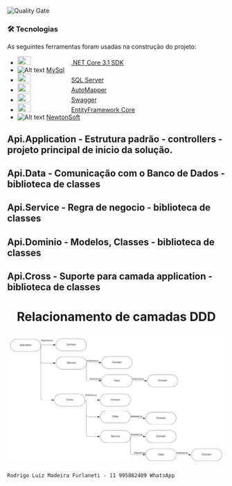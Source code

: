![Quality Gate](https://sonarcloud.io/api/project_badges/measure?project=br.com%3Amavenquickstart&metric=alert_status)

### 🛠 Tecnologias

As seguintes ferramentas foram usadas na construção do projeto:

- <img src="https://3.bp.blogspot.com/-mxF__jCVkCU/XefJCxxy9WI/AAAAAAAAXyg/AvVFyFT0JAEquOWki4j1sw4hu_RlBZDQwCLcBGAsYHQ/s1600/download-latest-dotnet-core-min.jpg" width="25%" height="25%"> [.NET Core 3.1 SDK](https://dotnet.microsoft.com/download/dotnet-core/thank-you/sdk-3.1.401-windows-x64-installer)
- ![Alt text](http://s.glbimg.com/po/tt/f/original/2012/04/17/mysql-logos.gif) [MySql](https://www.mysql.com/)
- <img src="https://compuclass.com.br/wp-content/uploads/2019/12/capa-curso-sql-server.png" width="25%" height="25%"> [SQL Server](https://docs.microsoft.com/pt-br/sql/sql-server/?view=sql-server-ver15)
- <img src="https://foxlearn.com/images/automapper-d71c3e45-861a-405d.png?ezimgfmt=rs:700x410/rscb2/ng:webp/ngcb2" width="25%" height="25%"> [AutoMapper](https://automapper.org/)
- <img src="https://www.scottbrady91.com/img/logos/swagger-banner.png" width="25%" height="25%"> [Swagger](https://swagger.io/)
- <img src="https://miro.medium.com/max/887/1*4HIU0YdDkj0dmGySVC5D_g.png" width="25%" height="25%"> [EntityFramework Core](https://docs.microsoft.com/pt-br/ef/core/)
- ![Alt text](https://www.newtonsoft.com/content/images/twitterlogo.png) [NewtonSoft](https://www.newtonsoft.com/json)

## Api.Application - Estrutura padrão - controllers - projeto principal de inicio da solução.
## Api.Data - Comunicação com o Banco de Dados - biblioteca de classes
## Api.Service - Regra de negocio - biblioteca de classes
## Api.Dominio - Modelos, Classes - biblioteca de classes
## Api.Cross - Suporte para camada application - biblioteca de classes

# <p align="center">Relacionamento de camadas DDD</p>

![alt text](Fluxograma.jpeg)


```shell
Rodrigo Luiz Madeira Furlaneti - 11 995882409 WhatsApp
```


